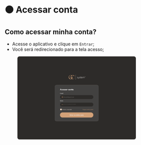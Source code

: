 # 🟠 Acessar conta

## Como acessar minha conta?

* Acesse o aplicativo e clique em `Entrar`;
* Você será redirecionado para a tela acesso;

<figure><img src="../.gitbook/assets/Acessar Conta.png" alt="" width="375"><figcaption></figcaption></figure>

